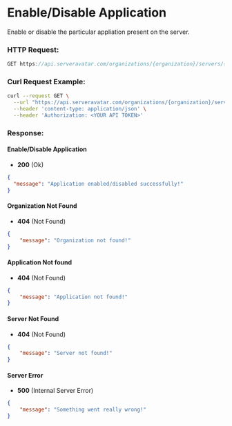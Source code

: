 # Enable/Disable Application

Enable or disable the particular appliation present on the server.

### HTTP Request:

```js
GET https://api.serveravatar.com/organizations/{organization}/servers/{server}/applications/{application}/toggle
```

### Curl Request Example:

```sh
curl --request GET \
  --url "https://api.serveravatar.com/organizations/{organization}/servers/{server}/applications/{application}/toggle" \
  --header 'content-type: application/json' \
  --header 'Authorization: <YOUR API TOKEN>'
```

### Response:

#### Enable/Disable Application
- __200__ (Ok)

``` json
{
  "message": "Application enabled/disabled successfully!"
}
```

#### Organization Not Found
- __404__ (Not Found)

```json
{
    "message": "Organization not found!"
}
```

#### Application Not found
- __404__ (Not Found)

```json
{
    "message": "Application not found!"
}
```

#### Server Not Found
- __404__ (Not Found)

```json
{
    "message": "Server not found!"
}
```

#### Server Error
- __500__ (Internal Server Error)

```json
{
    "message": "Something went really wrong!"
}
```